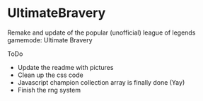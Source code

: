 # UltimateBravery
Remake and update of the popular (unofficial) league of legends gamemode: Ultimate Bravery

ToDo
- Update the readme with pictures
- Clean up the css code
- Javascript champion collection array is finally done (Yay)
- Finish the rng system


